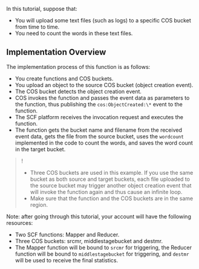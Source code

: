 In this tutorial, suppose that:
- You will upload some text files (such as logs) to a specific COS bucket from time to time.
- You need to count the words in these text files.

## Implementation Overview
The implementation process of this function is as follows:
- You create functions and COS buckets.
- You upload an object to the source COS bucket (object creation event).
- The COS bucket detects the object creation event.
- COS invokes the function and passes the event data as parameters to the function, thus publishing the `cos:ObjectCreated:\*` event to the function.
- The SCF platform receives the invocation request and executes the function.
- The function gets the bucket name and filename from the received event data, gets the file from the source bucket, uses the `wordcount` implemented in the code to count the words, and saves the word count in the target bucket.

>!
>- Three COS buckets are used in this example. If you use the same bucket as both source and target buckets, each file uploaded to the source bucket may trigger another object creation event that will invoke the function again and thus cause an infinite loop.
>- Make sure that the function and the COS buckets are in the same region.
>
Note: after going through this tutorial, your account will have the following resources:
- Two SCF functions: Mapper and Reducer.
- Three COS buckets: srcmr, middlestagebucket and destmr.
- The Mapper function will be bound to `srcmr` for triggering, the Reducer function will be bound to `middlestagebucket` for triggering, and `destmr` will be used to receive the final statistics.

